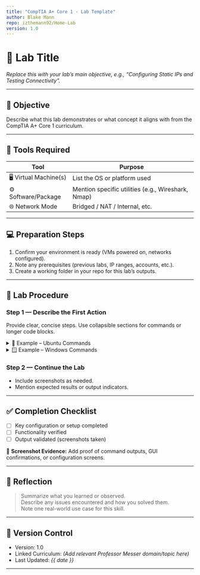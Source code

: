 ```yaml
---
title: "CompTIA A+ Core 1 - Lab Template"
author: Blake Mann
repo: izthemann92/Home-Lab
version: 1.0
---
```


# 🧪 Lab Title
_Replace this with your lab’s main objective, e.g., “Configuring Static IPs and Testing Connectivity”._

---

## 🎯 Objective
Describe what this lab demonstrates or what concept it aligns with from the CompTIA A+ Core 1 curriculum.

---

## 🧰 Tools Required
| Tool | Purpose |
|------|----------|
| 🖥️ Virtual Machine(s) | List the OS or platform used |
| ⚙️ Software/Package | Mention specific utilities (e.g., Wireshark, Nmap) |
| 🌐 Network Mode | Bridged / NAT / Internal, etc. |

---

## 💻 Preparation Steps
1. Confirm your environment is ready (VMs powered on, networks configured).
2. Note any prerequisites (previous labs, IP ranges, accounts, etc.).
3. Create a working folder in your repo for this lab’s outputs.

---

## 🔧 Lab Procedure

### Step 1 — Describe the First Action
Provide clear, concise steps. Use collapsible sections for commands or longer code blocks.

<details>
<summary>🐧 Example – Ubuntu Commands</summary>

```bash
# Replace with your actual commands
sudo apt update
sudo apt install -y nmap
nmap -sV 192.168.10.0/24
```
</details>

<details>
<summary>🪟 Example – Windows Commands</summary>

```powershell
# Replace with Windows equivalent
ipconfig /all
Test-NetConnection 8.8.8.8
```
</details>

### Step 2 — Continue the Lab
- Include screenshots as needed.
- Mention expected results or output indicators.

---

## ✅ Completion Checklist
- [ ] Key configuration or setup completed  
- [ ] Functionality verified  
- [ ] Output validated (screenshots taken)  

📸 **Screenshot Evidence:** Add proof of command outputs, GUI confirmations, or configuration screens.

---

## 🧾 Reflection
> Summarize what you learned or observed.  
> Describe any issues encountered and how you solved them.  
> Note one real-world use case for this skill.

---

## 🧩 Version Control
- Version: 1.0  
- Linked Curriculum: _(Add relevant Professor Messer domain/topic here)_  
- Last Updated: _{{ date }}_

---
